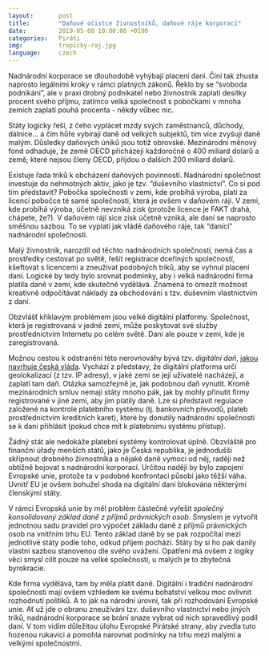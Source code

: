 ```yaml
---
layout:       post
title:        "Daňové očistce živnostníků, daňové ráje korporací"
date:         2019-05-08 10:00:00 +0100
categories:   Piráti
img:          tropicky-raj.jpg
language:     czech
---
```

Nadnárodní korporace se dlouhodobě vyhýbají placení daní. Činí tak zhusta naprosto legálními kroky v rámci platných zákonů. Řeklo by se “svoboda podnikání”, ale v praxi drobný podnikatel nebo živnostník zaplatí desítky procent svého příjmu, zatímco velká společnost s pobočkami v mnoha zemích zaplatí pouhá procenta - někdy vůbec nic.

<!--more-->

Státy logicky řeší, z čeho vyplácet mzdy svých zaměstnanců, důchody, dálnice… a čím hůře vybírají daně od velkých subjektů, tím více zvyšují daně malým. Důsledky daňových úniků jsou totiž obrovské. Mezinárodní měnový fond odhaduje, že země OECD přicházejí každoročně o 400 miliard dolarů a země, které nejsou členy OECD, přijdou o dalších 200 miliard dolarů.

Existuje řada triků k obcházení daňových povinností. Nadnárodní společnost investuje do nehmotných aktiv, jako je tzv. “duševního vlastnictví”. Co si pod tím představit? Pobočka společnosti v zemi, kde probíhá výroba, platí za licenci pobočce té samé společnosti, která je ovšem v daňovém ráji. V zemi, kde probíhá výroba, účetně nevzniká zisk (protože licence je FAKT drahá, chápete, že?). V daňovém ráji sice zisk účetně vzniká, ale daní se naprosto směšnou sazbou. To se vyplatí jak vládě daňového ráje, tak “danící” nadnárodní společnosti.

Malý živnostník, narozdíl od těchto nadnárodních společností, nemá čas a prostředky cestovat po světě, řešit registrace dceřiných společností, kšeftovat s licencemi a zneužívat podobných triků, aby se vyhnul placení daní. Logické by tedy bylo srovnat podmínky, aby i velká nadnárodní firma platila daně v zemi, kde skutečně vydělává. Znamená to omezit možnost kreativně odpočítávat náklady za obchodování s tzv. duševním vlastnictvím z daní.

Obzvlášť křiklavým problémem jsou velké digitální platformy. Společnost, která je registrovaná v jedné zemi, může poskytovat své služby prostřednictvím Internetu po celém světě. Daní ale pouze v zemi, kde je zaregistrovaná.

Možnou cestou k odstranění této nerovnováhy bývá tzv. *digitální daň*, [jakou navrhuje česká vláda](https://www.pirati.cz/tiskove-zpravy/peksa-digitalni-dan.html). Vychází z představy, že digitální platforma určí geolokalizací (z tzv. IP adresy), v jaké zemi se její uživatelé nacházejí, a zaplatí tam daň. Otázka samozřejmě je, jak podobnou daň vynutit. Kromě mezinárodních smluv nemají státy mnoho pák, jak by mohly přinutit firmy registrované v jiné zemi, aby jim platily daně. Lze si představit regulace založené na kontrole platebního systému (tj. bankovních převodů, plateb prostřednictvím kreditních karet), které by donutily nadnárodní společnosti se k dani přihlásit (pokud chce mít k platebnímu systému přístup).

Žádný stát ale nedokáže platební systémy kontrolovat úplně. Obzvláště pro finanční úřady menších států, jako je Česká republika, je jednodušší skřípnout drobného živnostníka a nějaké daně vymoci od něj, raději než obtížně bojovat s nadnárodní korporací. Určitou nadějí by bylo zapojení Evropské unie, protože ta v podobné konfrontaci působí jako těžší váha. Uvnitř EU je ovšem bohužel shoda na digitální dani blokována některými členskými státy.

V rámci Evropská unie by měl problém částečně vyřešit *společný konsolidovaný základ daně z příjmů právnických osob*. Smyslem je vytvořit jednotnou sadu pravidel pro výpočet základu daně z příjmů právnických osob na vnitřním trhu EU. Tento základ daně by se pak rozpočítal mezi jednotlivé státy podle toho, odkud příjem pochází. Státy by si ho pak danily vlastní sazbou stanovenou dle svého uvážení. Opatření má ovšem z logiky věci smysl cílit pouze na velké společnosti, u malých je to zbytečná byrokracie.

Kde firma vydělává, tam by měla platit daně. Digitální i tradiční nadnárodní společnosti mají ovšem vzhledem ke svému bohatství velkou moc ovlivnit rozhodnutí politiků. A to jak na národní úrovni, tak při rozhodování Evropské unie. Ať už jde o obranu zneužívání tzv. duševního vlastnictví nebo jiných triků, nadnárodní korporace se brání snaze vybrat od nich spravedlivý podíl daní. V tom vidím důležitou úlohu Evropské Pirátské strany, aby zvedla tuto hozenou rukavici a pomohla narovnat podmínky na trhu mezi malými a velkými společnostmi.

